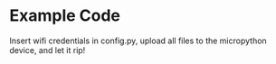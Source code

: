 # Example Code
Insert wifi credentials in config.py, upload all files to the micropython device, and let it rip!
